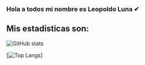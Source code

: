 ### Hola a todos mi nombre es Leopoldo Luna ✔

## Mis estadisticas son:

![GitHub stats](https://github-readme-stats.vercel.app/api?username=leolunac&show_icons=true&theme=radical)


[![Top Langs](https://github-readme-stats.vercel.app/api/top-langs/?username=leolunac&size_weight=0.5&count_weight=0.5)]
